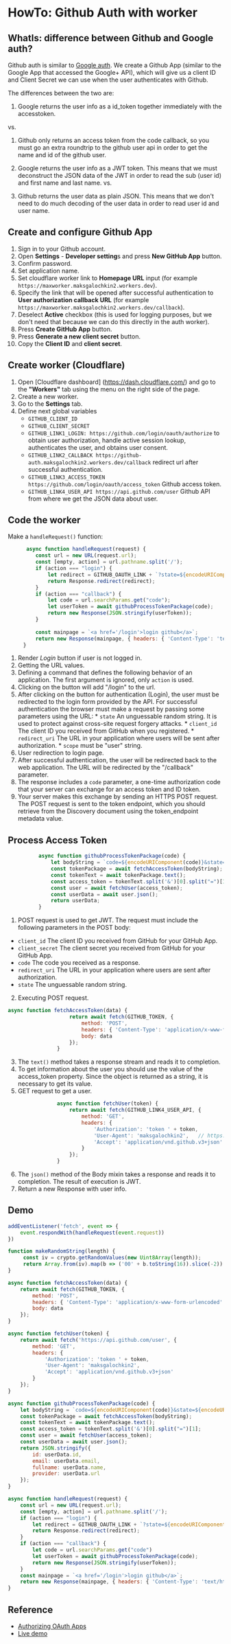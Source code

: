 # HowTo: Github Auth with worker

## WhatIs: difference between Github and Google auth?

Github auth is similar to [Google auth](HowTo_GoogleAuth.md).
We create a Github App (similar to the Google App that accessed the Google+ API), which will give us a client ID and Client Secret we can use when the user authenticates with Github.

The differences between the two are:
1. Google returns the user info as a id_token together immediately with the accesstoken.

vs.

1. Github only returns an access token from the code callback, so you must go an extra roundtrip to the github user api in order to get the name and id of the github user.

2. Google returns the user info as a JWT token. This means that we must deconstruct the JSON data of the JWT in order to read the sub (user id) and first name and last name.
vs.
2. Github returns the user data as plain JSON. This means that we don't need to do much decoding of the user data in order to read user id and user name.


## Create and configure Github App

1. Sign in to your Github account.
2. Open **Settings** - **Developer setting**s and press **New GitHub App** button.
3. Confirm password.
4. Set application name.
5. Set cloudflare worker link to **Homepage URL** input (for example `https://maxworker.maksgalochkin2.workers.dev`).
6. Specify the link that will be opened after successful authentication to **User authorization callback URL** (for example `https://maxworker.maksgalochkin2.workers.dev/callback`).
7. Deselect **Active** checkbox (this is used for logging purposes, but we don't need that because we can do this directly in the auth worker).
8. Press **Create GitHub App** button.
9. Press **Generate a new client secret** button.
10. Copy the **Client ID** and **client secret**.  

## Create worker (Cloudflare)

1. Open [Cloudflare dashboard] (https://dash.cloudflare.com/) and go to the **"Workers"** tab using the menu on the right side of the page.
2. Create a new worker.
3. Go to the **Settings** tab.
4. Define next global variables 
   * `GITHUB_CLIENT_ID`
   * `GITHUB_CLIENT_SECRET`
   * `GITHUB_LINK1_LOGIN: https://github.com/login/oauth/authorize` to obtain user authorization, handle active session lookup, authenticates the user, and obtains user consent.
   * `GITHUB_LINK2_CALLBACK https://github-auth.maksgalochkin2.workers.dev/callback` redirect url after successful authentication. 
   * `GITHUB_LINK3_ACCESS_TOKEN	https://github.com/login/oauth/access_token` Github access token. 
   * `GITHUB_LINK4_USER_API	https://api.github.com/user` Github API from where we get the JSON data about user. 
   
## Code the worker

Make a `handleRequest()` function:

```javascript
      async function handleRequest(request) {
         const url = new URL(request.url);                                                                         //[2]
         const [empty, action] = url.pathname.split('/');                                                          //[3]
         if (action === "login") {                                                                                 //[4]
             let redirect = GITHUB_OAUTH_LINK + `?state=${encodeURIComponent(makeRandomString(12))}&client_id=${encodeURIComponent(GITHUB_CLIENT_ID)}&redirect_uri=${encodeURIComponent(GITHUB_REDIRECT_URL)}&scope=${encodeURIComponent("user")}`  //[5]
             return Response.redirect(redirect);                                                                   //[6]
         }
         if (action === "callback") {                                                                              //[7] 
             let code = url.searchParams.get("code");                                                              //[8]
             let userToken = await githubProcessTokenPackage(code);                                                //[9]
             return new Response(JSON.stringify(userToken));                                                       //[10]
         }
     
         const mainpage = `<a href='/login'>login github</a>`;
         return new Response(mainpage, { headers: { 'Content-Type': 'text/html' } });                              //[1]
     }
```

1. Render _Login_ button if user is not logged in.
2. Getting the URL values. 
3. Defining a command that defines the following behavior of an application. The first argument is ignored, only `action` is used.
4. Clicking on the button will add "/login" to the url.
5. After clicking on the button for authentication (Login), the user must be redirected to the login form provided by the API. For successful authentication the browser must make a request by passing some parameters using the URL:
        * `state` An unguessable random string. It is used to protect against cross-site request forgery attacks.
        * `client_id` The client ID you received from GitHub when you registered.
        * `redirect_uri` The URL in your application where users will be sent after authorization.
        * `scope` must be "user" string.
6. User redirection to login page.
7. After successful authentication, the user will be redirected back to the web application. The URL will be redirected by the "/callback" parameter.
8. The response includes a `code` parameter, a one-time authorization code that your server can exchange for an access token and ID token.
9. Your server makes this exchange by sending an HTTPS POST request. The POST request is sent to the token endpoint, which you should retrieve from the Discovery document using the token_endpoint metadata value.

## Process Access Token

```javascript
          async function githubProcessTokenPackage(code) {
              let bodyString = `code=${encodeURIComponent(code)}&state=${encodeURIComponent(makeRandomString(12))}&client_id=${encodeURIComponent(GITHUB_CLIENT_ID)}&client_secret=${encodeURIComponent(GITHUB_CLIENT_SECRET)}&redirect_uri=${encodeURIComponent(GITHUB_REDIRECT_URL)}`                                                                                           //[1]
              const tokenPackage = await fetchAccessToken(bodyString);                                             //[2]
              const tokenText = await tokenPackage.text();                                                         //[3]
              const access_token = tokenText.split('&')[0].split("=")[1];                                          //[4]
              const user = await fetchUser(access_token);                                                          //[5]
              const userData = await user.json();                                                                  //[6]
              return userData;
          }
```

1. POST request is used to get JWT. The request must include the following parameters in the POST body:
* `client_id` The client ID you received from GitHub for your GitHub App.
* `client_secret` The client secret you received from GitHub for your GitHub App.
* `code` The code you received as a response.
* `redirect_uri` The URL in your application where users are sent after authorization.
* `state` The unguessable random string.

2. Executing POST request.
```javascript
async function fetchAccessToken(data) {
                    return await fetch(GITHUB_TOKEN, {
                        method: 'POST',
                        headers: { 'Content-Type': 'application/x-www-form-urlencoded' },
                        body: data
                    });
                }
 ```

3. The `text()` method takes a response stream and reads it to completion.  
4. To get information about the user you should use the value of the access_token property. Since the object is returned as a string, it is necessary to get its value.
5. GET request to get a user.
```javascript
                async function fetchUser(token) {
                    return await fetch(GITHUB_LINK4_USER_API, {
                        method: 'GET',
                        headers: {
                            'Authorization': 'token ' + token,
                            'User-Agent': 'maksgalochkin2',   // https://github-auth.maksgalochkin2.workers.dev. Takes from worker url
                            'Accept': 'application/vnd.github.v3+json'
                        }
                    });
                }
``` 
6. The `json()` method of the Body mixin takes a response and reads it to completion. The result of execution is JWT.  
7.  Return a new Response with user info.

## Demo

```javascript
addEventListener('fetch', event => {
    event.respondWith(handleRequest(event.request))
})

function makeRandomString(length) {
     const iv = crypto.getRandomValues(new Uint8Array(length));
     return Array.from(iv).map(b => ('00' + b.toString(16)).slice(-2)).join('');
}

async function fetchAccessToken(data) {
    return await fetch(GITHUB_TOKEN, {
        method: 'POST',
        headers: { 'Content-Type': 'application/x-www-form-urlencoded' },
        body: data
    });
}

async function fetchUser(token) {
    return await fetch('https://api.github.com/user', {
        method: 'GET',
        headers: {
            'Authorization': 'token ' + token,
            'User-Agent': 'maksgalochkin2',
            'Accept': 'application/vnd.github.v3+json'
        }
    });
}

async function githubProcessTokenPackage(code) {
    let bodyString = `code=${encodeURIComponent(code)}&state=${encodeURIComponent(makeRandomString(12))}&client_id=${encodeURIComponent(GITHUB_CLIENT_ID)}&client_secret=${encodeURIComponent(GITHUB_CLIENT_SECRET)}&redirect_uri=${encodeURIComponent(GITHUB_REDIRECT_URL)}`
    const tokenPackage = await fetchAccessToken(bodyString);
    const tokenText = await tokenPackage.text();
    const access_token = tokenText.split('&')[0].split("=")[1];
    const user = await fetchUser(access_token);
    const userData = await user.json();
    return JSON.stringify({
        id: userData.id,
        email: userData.email,
        fullname: userData.name,
        provider: userData.url
    });
}

async function handleRequest(request) {
    const url = new URL(request.url);                                                   
    const [empty, action] = url.pathname.split('/');
    if (action === "login") {
        let redirect = GITHUB_OAUTH_LINK + `?state=${encodeURIComponent(makeRandomString(12))}&client_id=${encodeURIComponent(GITHUB_CLIENT_ID)}&redirect_uri=${encodeURIComponent(GITHUB_REDIRECT_URL)}&scope=${encodeURIComponent("user")}`
        return Response.redirect(redirect);                                             
    }
    if (action === "callback") {
        let code = url.searchParams.get("code")
        let userToken = await githubProcessTokenPackage(code);
        return new Response(JSON.stringify(userToken));                                 
    }
    const mainpage = `<a href='/login'>login github</a>`;
    return new Response(mainpage, { headers: { 'Content-Type': 'text/html' } });        
}
```

## Reference

* [Authorizing OAuth Apps](https://developer.github.com/apps/building-oauth-apps/authorizing-oauth-apps/)
* [Live demo](https://github-auth.maksgalochkin2.workers.dev/)